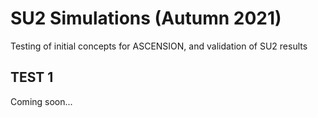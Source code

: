 
# SU2 Simulations (Autumn 2021)
Testing of initial concepts for ASCENSION, and validation of SU2 results

## TEST 1
Coming soon...
